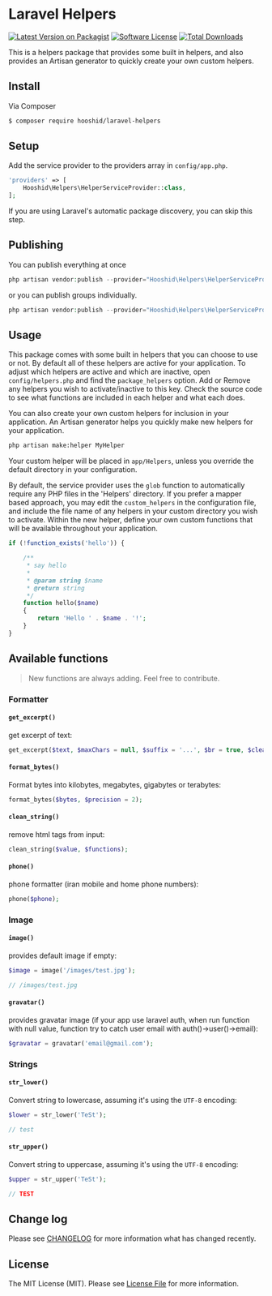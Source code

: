 # Laravel Helpers

[![Latest Version on Packagist][ico-version]][link-packagist]
[![Software License][ico-license]](LICENSE.md)
[![Total Downloads][ico-downloads]][link-downloads]

This is a helpers package that provides some built in helpers, and also provides an Artisan generator to quickly create your own custom helpers.

## Install

Via Composer

``` bash
$ composer require hooshid/laravel-helpers
```

## Setup

Add the service provider to the providers array in `config/app.php`.

``` php
'providers' => [
    Hooshid\Helpers\HelperServiceProvider::class,
];
```

If you are using Laravel's automatic package discovery, you can skip this step.

## Publishing

You can publish everything at once

``` php
php artisan vendor:publish --provider="Hooshid\Helpers\HelperServiceProvider"
```

or you can publish groups individually.

``` php
php artisan vendor:publish --provider="Hooshid\Helpers\HelperServiceProvider" --tag="config"
```

## Usage

This package comes with some built in helpers that you can choose to use or not. By default all of these helpers are active for your application. To adjust which helpers are active and which are inactive, open `config/helpers.php` and find the `package_helpers` option. Add or Remove any helpers you wish to activate/inactive to this key. Check the source code to see what functions are included in each helper and what each does.

You can also create your own custom helpers for inclusion in your application. An Artisan generator helps you quickly make new helpers for your application. 

``` sh
php artisan make:helper MyHelper
```

Your custom helper will be placed in `app/Helpers`, unless you override the default directory in your configuration.

By default, the service provider uses the `glob` function to automatically require any PHP files in the 'Helpers' directory. If you prefer a mapper based approach, you may edit the `custom_helpers` in the configuration file, and include the file name of any helpers in your custom directory you wish to activate. Within the new helper, define your own custom functions that will be available throughout your application.

``` php
if (!function_exists('hello')) {

    /**
     * say hello
     *
     * @param string $name
     * @return string
     */
    function hello($name)
    {
        return 'Hello ' . $name . '!';
    }
}
```

## Available functions

> New functions are always adding. Feel free to contribute.

### Formatter

#### `get_excerpt()`

get excerpt of text:

```php
get_excerpt($text, $maxChars = null, $suffix = '...', $br = true, $clean_html = true);

```

#### `format_bytes()`

Format bytes into kilobytes, megabytes, gigabytes or terabytes:

```php
format_bytes($bytes, $precision = 2);

```


#### `clean_string()`

remove html tags from input:

```php
clean_string($value, $functions);

```


#### `phone()`

phone formatter (iran mobile and home phone numbers):

```php
phone($phone);

```

### Image

#### `image()`

provides default image if empty:

```php
$image = image('/images/test.jpg');

// /images/test.jpg

```

#### `gravatar()`

provides gravatar image (if your app use laravel auth, when run function with null value, function try to catch user email with auth()->user()->email):

```php
$gravatar = gravatar('email@gmail.com');

```

### Strings

#### `str_lower()`

Convert string to lowercase, assuming it's using the `UTF-8` encoding:

```php
$lower = str_lower('TeSt');

// test
```

#### `str_upper()`

Convert string to uppercase, assuming it's using the `UTF-8` encoding:

```php
$upper = str_upper('TeSt');

// TEST
```


## Change log

Please see [CHANGELOG](CHANGELOG.md) for more information what has changed recently.

## License

The MIT License (MIT). Please see [License File](LICENSE.md) for more information.

[ico-version]: https://img.shields.io/packagist/v/hooshid/laravel-helpers.svg?style=flat-square
[ico-license]: https://img.shields.io/badge/license-MIT-brightgreen.svg?style=flat-square
[ico-downloads]: https://img.shields.io/packagist/dt/hooshid/laravel-helpers.svg?style=flat-square

[link-packagist]: https://packagist.org/packages/hooshid/laravel-helpers
[link-downloads]: https://packagist.org/packages/hooshid/laravel-helpers
